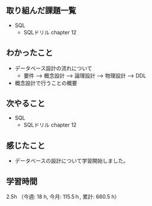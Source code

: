 ## 取り組んだ課題一覧
- SQL 
    - SQLドリル chapter 12
  
## わかったこと
- データベース設計の流れについて
    - 要件 --> 概念設計 --> 論理設計 --> 物理設計 --> DDL
- 概念設計で行うことの概要        

## 次やること
- SQL
    - SQLドリル chapter 12

## 感じたこと
-  データベースの設計について学習開始しました。
    
## 学習時間
2.5h （今週: 18 h, 今月: 115.5ｈ, 累計: 660.5 h）
